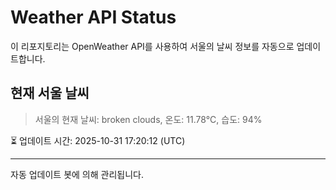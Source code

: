 
# Weather API Status

이 리포지토리는 OpenWeather API를 사용하여 서울의 날씨 정보를 자동으로 업데이트합니다.

## 현재 서울 날씨
> 서울의 현재 날씨: broken clouds, 온도: 11.78°C, 습도: 94%

⏳ 업데이트 시간: 2025-10-31 17:20:12 (UTC)

---
자동 업데이트 봇에 의해 관리됩니다.
